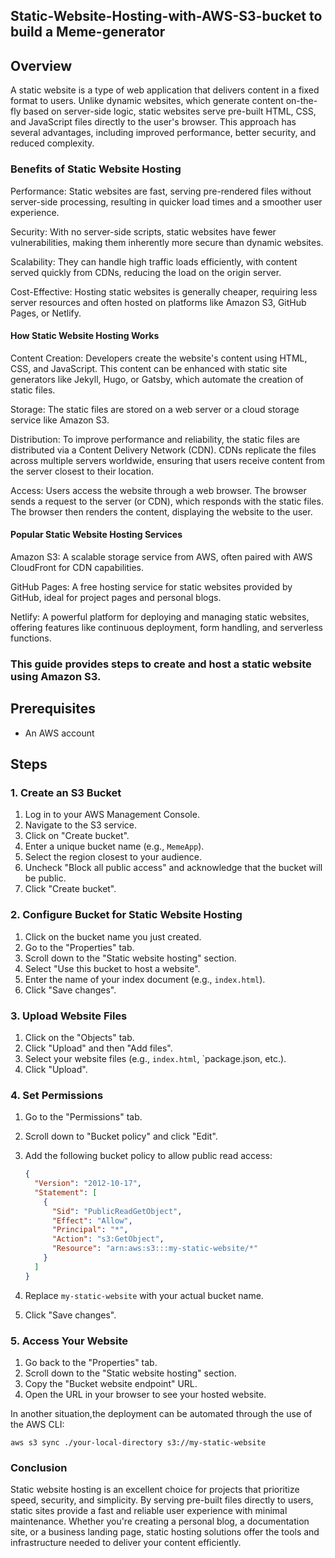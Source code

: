 ## Static-Website-Hosting-with-AWS-S3-bucket to build a Meme-generator 

## Overview
A static website is a type of web application that delivers content in a fixed format to users. Unlike dynamic websites, which generate content on-the-fly based on server-side logic, static websites serve pre-built HTML, CSS, and JavaScript files directly to the user's browser. This approach has several advantages, including improved performance, better security, and reduced complexity.

### Benefits of Static Website Hosting
Performance: Static websites are fast, serving pre-rendered files without server-side processing, resulting in quicker load times and a smoother user experience.

Security: With no server-side scripts, static websites have fewer vulnerabilities, making them inherently more secure than dynamic websites.

Scalability: They can handle high traffic loads efficiently, with content served quickly from CDNs, reducing the load on the origin server.

Cost-Effective: Hosting static websites is generally cheaper, requiring less server resources and often hosted on platforms like Amazon S3, GitHub Pages, or Netlify.

#### How Static Website Hosting Works
Content Creation: Developers create the website's content using HTML, CSS, and JavaScript. This content can be enhanced with static site generators like Jekyll, Hugo, or Gatsby, which automate the creation of static files.

Storage: The static files are stored on a web server or a cloud storage service like Amazon S3.

Distribution: To improve performance and reliability, the static files are distributed via a Content Delivery Network (CDN). CDNs replicate the files across multiple servers worldwide, ensuring that users receive content from the server closest to their location.

Access: Users access the website through a web browser. The browser sends a request to the server (or CDN), which responds with the static files. The browser then renders the content, displaying the website to the user.

#### Popular Static Website Hosting Services
Amazon S3: A scalable storage service from AWS, often paired with AWS CloudFront for CDN capabilities.

GitHub Pages: A free hosting service for static websites provided by GitHub, ideal for project pages and personal blogs.

Netlify: A powerful platform for deploying and managing static websites, offering features like continuous deployment, form handling, and serverless functions.

### This guide provides steps to create and host a static website using Amazon S3.

## Prerequisites

- An AWS account

## Steps

### 1. Create an S3 Bucket

1. Log in to your AWS Management Console.
2. Navigate to the S3 service.
3. Click on "Create bucket".
4. Enter a unique bucket name (e.g., `MemeApp`).
5. Select the region closest to your audience.
6. Uncheck "Block all public access" and acknowledge that the bucket will be public.
7. Click "Create bucket".

### 2. Configure Bucket for Static Website Hosting

1. Click on the bucket name you just created.
2. Go to the "Properties" tab.
3. Scroll down to the "Static website hosting" section.
4. Select "Use this bucket to host a website".
5. Enter the name of your index document (e.g., `index.html`).
7. Click "Save changes".

### 3. Upload Website Files

1. Click on the "Objects" tab.
2. Click "Upload" and then "Add files".
3. Select your website files (e.g., `index.html`, `package.json, etc.).
4. Click "Upload".

### 4. Set Permissions

1. Go to the "Permissions" tab.
2. Scroll down to "Bucket policy" and click "Edit".
3. Add the following bucket policy to allow public read access:

    ```json
    {
      "Version": "2012-10-17",
      "Statement": [
        {
          "Sid": "PublicReadGetObject",
          "Effect": "Allow",
          "Principal": "*",
          "Action": "s3:GetObject",
          "Resource": "arn:aws:s3:::my-static-website/*"
        }
      ]
    }
    ```

4. Replace `my-static-website` with your actual bucket name.
5. Click "Save changes".

### 5. Access Your Website

1. Go back to the "Properties" tab.
2. Scroll down to the "Static website hosting" section.
3. Copy the "Bucket website endpoint" URL.
4. Open the URL in your browser to see your hosted website.

In another situation,the deployment can be automated through the use of  the AWS CLI:

``` aws s3 sync ./your-local-directory s3://my-static-website ```


### Conclusion
Static website hosting is an excellent choice for projects that prioritize speed, security, and simplicity. By serving pre-built files directly to users, static sites provide a fast and reliable user experience with minimal maintenance. Whether you're creating a personal blog, a documentation site, or a business landing page, static hosting solutions offer the tools and infrastructure needed to deliver your content efficiently.
